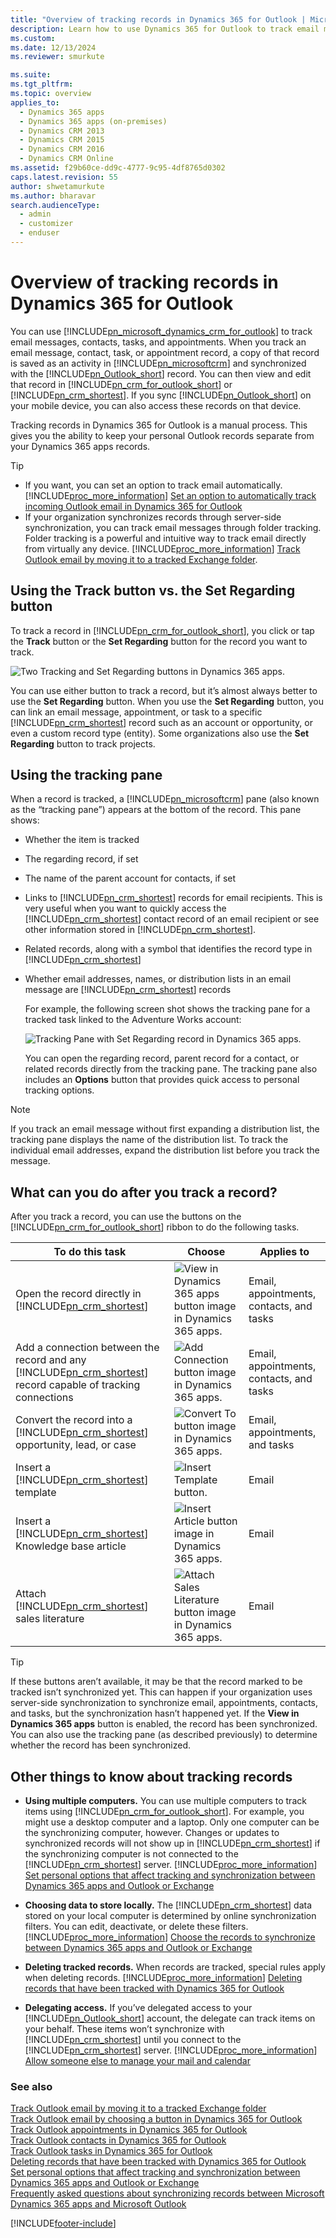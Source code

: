 ```yaml
---
title: "Overview of tracking records in Dynamics 365 for Outlook | MicrosoftDocs"
description: Learn how to use Dynamics 365 for Outlook to track email message, contact, task, and appointment records.
ms.custom:
ms.date: 12/13/2024
ms.reviewer: smurkute

ms.suite:
ms.tgt_pltfrm:
ms.topic: overview
applies_to: 
  - Dynamics 365 apps 
  - Dynamics 365 apps (on-premises)
  - Dynamics CRM 2013
  - Dynamics CRM 2015
  - Dynamics CRM 2016
  - Dynamics CRM Online
ms.assetid: f29b60ce-dd9c-4777-9c95-4df8765d0302
caps.latest.revision: 55
author: shwetamurkute
ms.author: bharavar
search.audienceType:
  - admin
  - customizer
  - enduser
---
```

# Overview of tracking records in Dynamics 365 for Outlook
You can use [!INCLUDE[pn_microsoft_dynamics_crm_for_outlook](../../includes/pn-microsoft-dynamics-crm-for-outlook.md)] to track email messages, contacts, tasks, and appointments. When you track an email message, contact, task, or appointment record, a copy of that record is saved as an activity in [!INCLUDE[pn_microsoftcrm](../../includes/pn-microsoftcrm.md)] and synchronized with the [!INCLUDE[pn_Outlook_short](../../includes/pn-outlook-short.md)] record. You can then view and edit that record in [!INCLUDE[pn_crm_for_outlook_short](../../includes/pn-crm-for-outlook-short.md)] or [!INCLUDE[pn_crm_shortest](../../includes/pn-crm-shortest.md)]. If you sync [!INCLUDE[pn_Outlook_short](../../includes/pn-outlook-short.md)] on your mobile device, you can also access these records on that device.

 Tracking records in Dynamics 365 for Outlook is a manual process. This gives you the ability to keep your personal Outlook records separate from your Dynamics 365 apps records.  

> [!TIP]
> - If you want, you can set an option to track email automatically. [!INCLUDE[proc_more_information](../../includes/proc-more-information.md)] [Set an option to automatically track incoming Outlook email in Dynamics 365 for Outlook](set-option-automatically-track-incoming-outlook-email.md)
> - If your organization synchronizes records through server-side synchronization, you can track email messages through folder tracking. Folder tracking is a powerful and intuitive way to track email directly from virtually any device. [!INCLUDE[proc_more_information](../../includes/proc-more-information.md)] [Track Outlook email by moving it to a tracked Exchange folder](track-outlook-email-by-moving-it-tracked-exchange-folder.md).

<a name="TrackVSSetRegarding"></a>
## Using the Track button vs. the Set Regarding button
 To track a record in [!INCLUDE[pn_crm_for_outlook_short](../../includes/pn-crm-for-outlook-short.md)], you click or tap the **Track** button or the **Set Regarding** button for the record you want to track.

 ![Two Tracking and Set Regarding buttons in Dynamics 365 apps.](../media/tracking-and-set-regarding-buttons.png "Two Tracking and Set Regarding buttons in Dynamics 365 apps")  

 You can use either button to track a record, but it’s almost always better to use the **Set Regarding** button. When you use the **Set Regarding** button, you can link an email message, appointment, or task to a specific [!INCLUDE[pn_crm_shortest](../../includes/pn-crm-shortest.md)] record such as an account or opportunity, or even a custom record type (entity). Some organizations also use the **Set Regarding** button to track projects.

<a name="TrackingPane"></a>
## Using the tracking pane
 When a record is tracked, a [!INCLUDE[pn_microsoftcrm](../../includes/pn-microsoftcrm.md)] pane (also known as the “tracking pane”) appears at the bottom of the record. This pane shows:

- Whether the item is tracked

- The regarding record, if set

- The name of the parent account for contacts, if set

- Links to [!INCLUDE[pn_crm_shortest](../../includes/pn-crm-shortest.md)] records for email recipients. This is very useful when you want to quickly access the [!INCLUDE[pn_crm_shortest](../../includes/pn-crm-shortest.md)] contact record of an email recipient or see other information stored in [!INCLUDE[pn_crm_shortest](../../includes/pn-crm-shortest.md)].

- Related records, along with a symbol that identifies the record type in [!INCLUDE[pn_crm_shortest](../../includes/pn-crm-shortest.md)]

- Whether email addresses, names, or distribution lists in an email message are [!INCLUDE[pn_crm_shortest](../../includes/pn-crm-shortest.md)] records

  For example, the following screen shot shows the tracking pane for a tracked task linked to the Adventure Works account:

  ![Tracking Pane with Set Regarding record in Dynamics 365 apps.](../media/tracking-pane.png "Tracking Pane with Set Regarding record in Dynamics 365 apps")  

  You can open the regarding record, parent record for a contact, or related records directly from the tracking pane. The tracking pane also includes an **Options** button that provides quick access to personal tracking options.

> [!NOTE]
>  If you track an email message without first expanding a distribution list, the tracking pane displays the name of the distribution list. To track the individual email addresses, expand the distribution list before you track the message.

<a name="AfterTracking"></a>
## What can you do after you track a record?
 After you track a record, you can use the buttons on the [!INCLUDE[pn_crm_for_outlook_short](../../includes/pn-crm-for-outlook-short.md)] ribbon to do the following tasks.

|       To do this task   |   Choose  |              Applies to         |
|-----------|------|----------|
|                            Open the record directly in [!INCLUDE[pn_crm_shortest](../../includes/pn-crm-shortest.md)]                             |           ![View in Dynamics 365 apps button image in Dynamics 365 apps.](../media/view-crm-button.png "View in Dynamics 365 apps button image in Dynamics 365 apps")            | Email, appointments, contacts, and tasks |
| Add a connection between the record and any [!INCLUDE[pn_crm_shortest](../../includes/pn-crm-shortest.md)] record capable of tracking connections |              ![Add Connection button image in Dynamics 365 apps.](../media/add-connection-button.png "Add Connection button image in Dynamics 365 apps")               | Email, appointments, contacts, and tasks |
|                Convert the record into a [!INCLUDE[pn_crm_shortest](../../includes/pn-crm-shortest.md)] opportunity, lead, or case                |                      ![Convert To button image in Dynamics 365 apps.](../media/convert-button.png "Convert To button image in Dynamics 365 apps")                      |      Email, appointments, and tasks      |
|                                 Insert a [!INCLUDE[pn_crm_shortest](../../includes/pn-crm-shortest.md)] template                                  |                                   ![Insert Template button.](../media/insert-template-button.png "Insert Template button")                                   |                  Email                   |
|                          Insert a [!INCLUDE[pn_crm_shortest](../../includes/pn-crm-shortest.md)] Knowledge base article                           |              ![Insert Article button image in Dynamics 365 apps.](../media/insert-article-button.png "Insert Article button image in Dynamics 365 apps")               |                  Email                   |
|                              Attach [!INCLUDE[pn_crm_shortest](../../includes/pn-crm-shortest.md)] sales literature                               | ![Attach Sales Literature button image in Dynamics 365 apps.](../media/attach-sales-literature-button.png "Attach Sales Literature button image in Dynamics 365 apps") |                  Email                   |

> [!TIP]
>  If these buttons aren’t available, it may be that the record marked to be tracked isn’t synchronized yet. This can happen if your organization uses server-side synchronization to synchronize email, appointments, contacts, and tasks, but the synchronization hasn’t happened yet. If the **View in Dynamics 365 apps** button is enabled, the record has been synchronized. You can also use the tracking pane (as described previously) to determine whether the record has been synchronized.  

<a name="OtherThingsToKnow"></a>
## Other things to know about tracking records

- **Using multiple computers.** You can use multiple computers to track items using [!INCLUDE[pn_crm_for_outlook_short](../../includes/pn-crm-for-outlook-short.md)]. For example, you might use a desktop computer and a laptop. Only one computer can be the synchronizing computer, however. Changes or updates to synchronized records will not show up in [!INCLUDE[pn_crm_shortest](../../includes/pn-crm-shortest.md)] if the synchronizing computer is not connected to the [!INCLUDE[pn_crm_shortest](../../includes/pn-crm-shortest.md)] server. [!INCLUDE[proc_more_information](../../includes/proc-more-information.md)] [Set personal options that affect tracking and synchronization between Dynamics 365 apps and Outlook or Exchange](set-personal-options-affect-tracking-synchronization-exchange.md)  

- **Choosing data to store locally.** The [!INCLUDE[pn_crm_shortest](../../includes/pn-crm-shortest.md)] data stored on your local computer is determined by online synchronization filters. You can edit, deactivate, or delete these filters. [!INCLUDE[proc_more_information](../../includes/proc-more-information.md)] [Choose the records to synchronize between Dynamics 365 apps and Outlook or Exchange](choose-records-synchronize-exchange.md)  

- **Deleting tracked records.** When records are tracked, special rules apply when deleting records. [!INCLUDE[proc_more_information](../../includes/proc-more-information.md)] [Deleting records that have been tracked with Dynamics 365 for Outlook](delete-records-that-have-been-tracked.md)

- **Delegating access.** If you’ve delegated access to your [!INCLUDE[pn_Outlook_short](../../includes/pn-outlook-short.md)] account, the delegate can track items on your behalf. These items won’t synchronize with [!INCLUDE[pn_crm_shortest](../../includes/pn-crm-shortest.md)] until you connect to the [!INCLUDE[pn_crm_shortest](../../includes/pn-crm-shortest.md)] server. [!INCLUDE[proc_more_information](../../includes/proc-more-information.md)] [Allow someone else to manage your mail and calendar](https://support.microsoft.com/en-us/office/about-delegates-allow-someone-to-manage-your-mail-and-calendar-in-outlook-41c40c04-3bd1-4d22-963a-28eafec25926)

### See also  
 [Track Outlook email by moving it to a tracked Exchange folder](track-outlook-email-by-moving-it-tracked-exchange-folder.md)   
 [Track Outlook email by choosing a button in Dynamics 365 for Outlook](track-outlook-email-by-choosing-button.md)   
 [Track Outlook appointments in Dynamics 365 for Outlook](track-outlook-appointments.md)   
 [Track Outlook contacts in Dynamics 365 for Outlook](track-outlook-contacts.md)   
 [Track Outlook tasks in Dynamics 365 for Outlook](track-outlook-tasks.md)   
 [Deleting records that have been tracked with Dynamics 365 for Outlook](delete-records-that-have-been-tracked.md)   
 [Set personal options that affect tracking and synchronization between Dynamics 365 apps and Outlook or Exchange](set-personal-options-affect-tracking-synchronization-exchange.md)   
 [Frequently asked questions about synchronizing records between Microsoft Dynamics 365 apps and Microsoft Outlook](frequently-asked-questions-synchronizing-records.md)


[!INCLUDE[footer-include](../../includes/footer-banner.md)]
